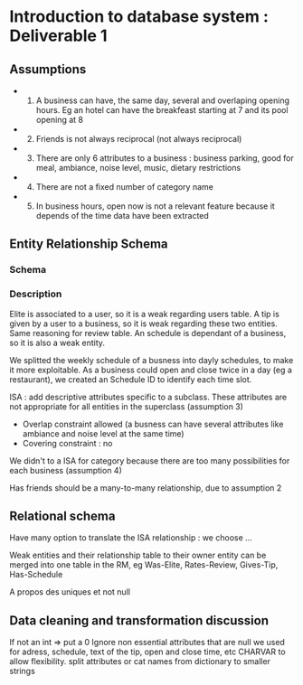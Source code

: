 # Introduction to database system : Deliverable 1

## Assumptions
- 1) A business can have, the same day, several and overlaping opening hours. Eg an hotel can have the breakfeast starting at 7 and its pool opening at 8 
- 2) Friends is not always reciprocal  (not always reciprocal)
- 3) There are only 6 attributes to a business : business parking, good for meal, ambiance, noise level, music, dietary restrictions
- 4) There are not a fixed number of category name 
- 5) In business hours, open now is not a relevant feature because it depends of the time data have been extracted

## Entity Relationship Schema

### Schema
<!-- Put the shema here -->

### Description 
Elite is associated to a user, so it is a weak regarding users table. 
A tip is given by a user to a business, so it is weak regarding these two entities.
Same reasoning for review table. 
An schedule is dependant of a business, so it is also a weak entity. 

We splitted the weekly schedule of a busness into dayly schedules, to make it more exploitable. As a business could open and close twice in a day (eg a restaurant), we created an Schedule ID to identify each time slot. 

ISA : add descriptive attributes specific to a subclass. These attributes are not appropriate for all entities in the superclass (assumption 3)
- Overlap constraint allowed (a busness can have several attributes like ambiance and noise level at the same time)
- Covering constraint : no

We didn't to a ISA for category because there are too many possibilities for each business (assumption 4)

Has friends should be a many-to-many relationship, due to assumption 2

## Relational schema
Have many option to translate the ISA relationship : we choose ...

Weak entities and their relationship table to their owner entity can be merged into one table in the RM, eg Was-Elite, Rates-Review, Gives-Tip, Has-Schedule

A propos des uniques et not null

## Data cleaning and transformation discussion
If not an int => put a 0 
Ignore non essential attributes that are null
we used for adress, schedule, text of the tip, open and close time, etc CHARVAR to allow flexibility. 
split attributes or cat names from dictionary to smaller strings